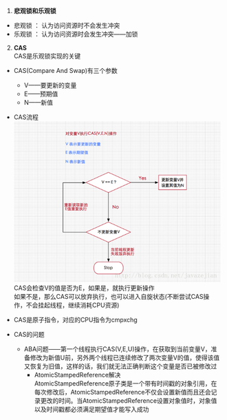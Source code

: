 1. **悲观锁和乐观锁**  
* 悲观锁 ： 认为访问资源时不会发生冲突
* 乐观锁 ： 认为访问资源时会发生冲突——加锁  

2. **CAS**   
CAS是乐观锁实现的关键    
   
* CAS(Compare And Swap)有三个参数
  * V——要更新的变量
  * E——预期值
  * N——新值  
   
 
* CAS流程   
    ![alt 属性文本](../picture/img_9.png)    
  CAS会检查V的值是否为E，如果是，就执行更新操作  
  如果不是，那么CAS可以放弃执行，也可以进入自旋状态(不断尝试CAS操作，不会挂起线程，继续消耗CPU资源)
  

* CAS是原子指令，对应的CPU指令为cmpxchg  


* CAS的问题
   * ABA问题——第一个线程执行CAS(V,E,U)操作，在获取到当前变量V，准备修改为新值U前，另外两个线程已连续修改了两次变量V的值，使得该值又恢复为旧值，这样的话，我们就无法正确判断这个变量是否已被修改过 
      * AtomicStampedReference解决    
        AtomicStampedReference原子类是一个带有时间戳的对象引用，在每次修改后，AtomicStampedReference不仅会设置新值而且还会记录更改的时间。当AtomicStampedReference设置对象值时，对象值以及时间戳都必须满足期望值才能写入成功 

